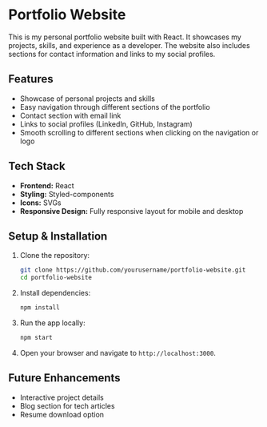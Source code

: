 # **Portfolio Website**

This is my personal portfolio website built with React. It showcases my projects, skills, and experience as a developer. The website also includes sections for contact information and links to my social profiles.

## **Features**  
* Showcase of personal projects and skills  
* Easy navigation through different sections of the portfolio  
* Contact section with email link  
* Links to social profiles (LinkedIn, GitHub, Instagram)  
* Smooth scrolling to different sections when clicking on the navigation or logo  

## **Tech Stack**  
- **Frontend:** React  
- **Styling:** Styled-components  
- **Icons:** SVGs  
- **Responsive Design:** Fully responsive layout for mobile and desktop  

## **Setup & Installation**  
1. Clone the repository:  
   ```sh
   git clone https://github.com/yourusername/portfolio-website.git
   cd portfolio-website
   ```
2. Install dependencies:  
   ```sh
   npm install
   ```
3. Run the app locally:  
   ```sh
   npm start
   ```

4. Open your browser and navigate to `http://localhost:3000`.

## **Future Enhancements**  
- Interactive project details  
- Blog section for tech articles  
- Resume download option
